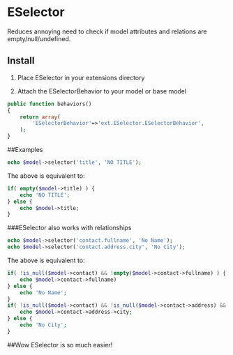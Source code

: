 # ESelector
Reduces annoying need to check if model attributes and relations are empty/null/undefined.

## Install

1. Place ESelector in your extensions directory

2. Attach the ESelectorBehavior to your model or base model

```php
public function behaviors()
{
	return array(
		'ESelectorBehavior'=>'ext.ESelector.ESelectorBehavior',
	);
}
```

##Examples

```php
echo $model->selector('title', 'NO TITLE'); 
```
The above is equivalent to:
```php
if( empty($model->title) ) {
	echo 'NO TITLE';
} else {
	echo $model->title;
}
```

###ESelector also works with relationships
```php
echo $model->selector('contact.fullname', 'No Name');
echo $model->selector('contact.address.city', 'No City');
```

The above is equivalent to:
```php
if( !is_null($model->contact) && !empty($model->contact->fullname) ) {
	echo $model->contact->fullname)
} else {
	echo 'No Name';
}
if( !is_null($model->contact) && !is_null($model->contact->address) && !empty($model->contact->address->city) ) {
	echo $model->contact->address->city;
} else {
	echo 'No City';
}
```

##Wow ESelector is so much easier!
